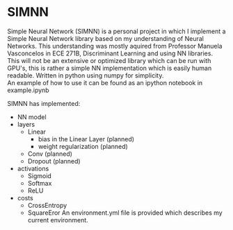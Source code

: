 # SIMNN
Simple Neural Network (SIMNN) is a personal project in which I implement a Simple Neural Network library based on my understanding of Neural Networks. This understanding was mostly aquired from Professor Manuela Vasconcelos in ECE 271B, Discriminant Learning and using NN libraries.  
This will not be an extensive or optimized library which can be run with GPU's, this is rather a simple NN implementation which is easily human readable. Written in python using numpy for simplicity.  
An example of how to use it can be found as an ipython notebook in example.ipynb

SIMNN has implemented:
- NN model
- layers
	- Linear
		- bias in the Linear Layer (planned)
		- weight regularization (planned)
	- Conv (planned)
	- Dropout (planned)
- activations
	- Sigmoid
	- Softmax
	- ReLU
- costs
	- CrossEntropy
	- SquareEror
An environment.yml file is provided which describes my current environment.
